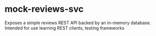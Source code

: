 # mock-reviews-svc
Exposes a simple reviews REST API backed by an in-memory database. Intended for use learning REST clients, testing frameworks
